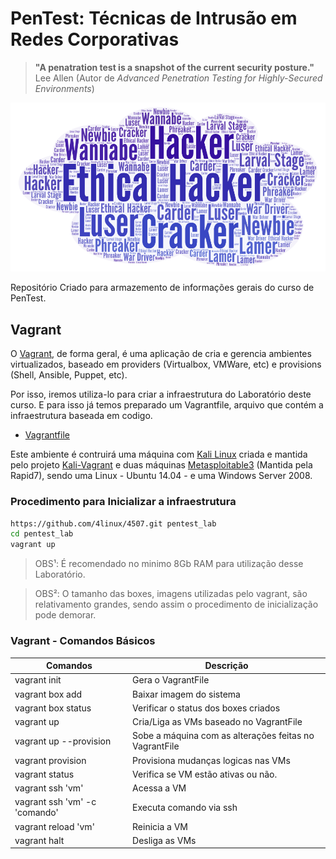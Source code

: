 PenTest: Técnicas de Intrusão em Redes Corporativas
===================================================

> **"A penatration test is a snapshot of the current security posture."** Lee Allen (Autor de _Advanced Penetration Testing for Highly-Secured Environments_)

![PenTest](./images/word_map.png)

Repositório Criado para armazemento de informações gerais do curso de PenTest.

Vagrant
-----------
O [Vagrant](https://www.vagrantup.com/), de forma geral, é uma aplicação de cria e gerencia ambientes virtualizados, baseado em providers (Virtualbox, VMWare, etc) e provisions (Shell, Ansible, Puppet, etc).

Por isso, iremos utiliza-lo para criar a infraestrutura do Laboratório deste curso. E para isso já temos preparado um Vagrantfile, arquivo que contém a infraestrutura baseada em codigo.

* [Vagrantfile](./Vagrantfile)

Este ambiente é contruirá uma máquina com [Kali Linux](https://www.kali.org/) criada e mantida pelo projeto [Kali-Vagrant](https://gitlab.com/kalilinux/build-scripts/kali-vagrant) e duas máquinas [Metasploitable3](https://github.com/rapid7/metasploitable3) (Mantida pela Rapid7), sendo uma Linux - Ubuntu 14.04 - e uma Windows Server 2008.

### Procedimento para Inicializar a infraestrutura
```bash
https://github.com/4linux/4507.git pentest_lab
cd pentest_lab
vagrant up
```
> OBS¹: É recomendado no minimo 8Gb RAM para utilização desse Laboratório.

> OBS²: O tamanho das boxes, imagens utilizadas pelo vagrant, são relativamento grandes, sendo assim o procedimento de inicialização pode demorar.

### Vagrant - Comandos Básicos

Comandos     | Descrição
------------ |------------------
vagrant init| Gera o VagrantFile
vagrant box add <box> | Baixar imagem do sistema
vagrant box status    | Verificar o status dos boxes criados
vagrant up            | Cria/Liga as VMs baseado no VagrantFile
vagrant up --provision| Sobe a máquina com as alterações feitas no VagrantFile
vagrant provision     | Provisiona mudanças logicas nas VMs
vagrant status | Verifica se VM estão ativas ou não.
vagrant ssh 'vm'  | Acessa a VM
vagrant ssh 'vm' -c 'comando' | Executa comando via ssh
vagrant reload 'vm' | Reinicia a VM
vagrant halt  | Desliga as VMs
